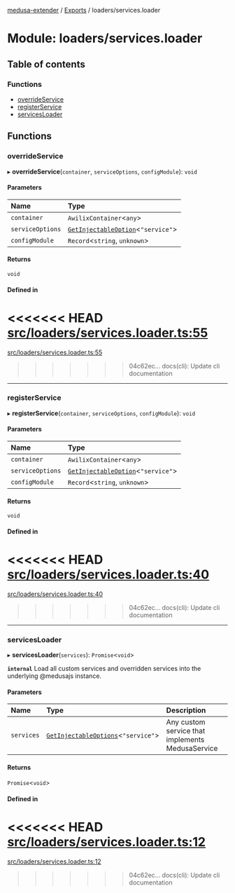 [medusa-extender](../README.md) / [Exports](../modules.md) / loaders/services.loader

# Module: loaders/services.loader

## Table of contents

### Functions

- [overrideService](loaders_services_loader.md#overrideservice)
- [registerService](loaders_services_loader.md#registerservice)
- [servicesLoader](loaders_services_loader.md#servicesloader)

## Functions

### overrideService

▸ **overrideService**(`container`, `serviceOptions`, `configModule`): `void`

#### Parameters

| Name | Type |
| :------ | :------ |
| `container` | `AwilixContainer`<`any`\> |
| `serviceOptions` | [`GetInjectableOption`](core_types.md#getinjectableoption)<``"service"``\> |
| `configModule` | `Record`<`string`, `unknown`\> |

#### Returns

`void`

#### Defined in

<<<<<<< HEAD
[src/loaders/services.loader.ts:55](https://github.com/adrien2p/medusa-extender/blob/8d611e7/src/loaders/services.loader.ts#L55)
=======
[src/loaders/services.loader.ts:55](https://github.com/adrien2p/medusa-extender/blob/b9aa690/src/loaders/services.loader.ts#L55)
>>>>>>> 04c62ec... docs(cli): Update cli documentation

___

### registerService

▸ **registerService**(`container`, `serviceOptions`, `configModule`): `void`

#### Parameters

| Name | Type |
| :------ | :------ |
| `container` | `AwilixContainer`<`any`\> |
| `serviceOptions` | [`GetInjectableOption`](core_types.md#getinjectableoption)<``"service"``\> |
| `configModule` | `Record`<`string`, `unknown`\> |

#### Returns

`void`

#### Defined in

<<<<<<< HEAD
[src/loaders/services.loader.ts:40](https://github.com/adrien2p/medusa-extender/blob/8d611e7/src/loaders/services.loader.ts#L40)
=======
[src/loaders/services.loader.ts:40](https://github.com/adrien2p/medusa-extender/blob/b9aa690/src/loaders/services.loader.ts#L40)
>>>>>>> 04c62ec... docs(cli): Update cli documentation

___

### servicesLoader

▸ **servicesLoader**(`services`): `Promise`<`void`\>

**`internal`**
Load all custom services and overridden services into the underlying @medusajs instance.

#### Parameters

| Name | Type | Description |
| :------ | :------ | :------ |
| `services` | [`GetInjectableOptions`](core_types.md#getinjectableoptions)<``"service"``\> | Any custom service that implements MedusaService |

#### Returns

`Promise`<`void`\>

#### Defined in

<<<<<<< HEAD
[src/loaders/services.loader.ts:12](https://github.com/adrien2p/medusa-extender/blob/8d611e7/src/loaders/services.loader.ts#L12)
=======
[src/loaders/services.loader.ts:12](https://github.com/adrien2p/medusa-extender/blob/b9aa690/src/loaders/services.loader.ts#L12)
>>>>>>> 04c62ec... docs(cli): Update cli documentation
